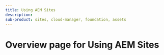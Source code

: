 ```yaml
---
title: Using AEM Sites
description: 
sub-product: sites, cloud-manager, foundation, assets
---
```


# Overview page for Using AEM Sites